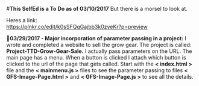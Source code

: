 #**This SelfEd is a To Do as of 03/10/2017**
But there is a morsel to look at.

Heres a link:    
https://plnkr.co/edit/k0sSFQgGajbb3k0zyeKr?p=preview

:red_circle:**03/29/2017 - Major incorporation of parameter passing in a project:** I wrote and completed a website to sell the grow gear. The project is called: **Project-TTD-Grow-Gear-Sale.** I actually pass parameters on the URL. The main page has a menu. When a button is clicked I attach which button is clicked to the url of the page that gets called. Start with the **< index.html >** file and the **< mainmenu.js >** files to see the parameter passing to files **< GFS-Image-Page.html >** and **< GFS-Image-Page.js >** to see all the details.
